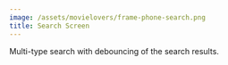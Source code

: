 ```yaml
---
image: /assets/movielovers/frame-phone-search.png
title: Search Screen
---
```

Multi-type search with debouncing of the search results.
